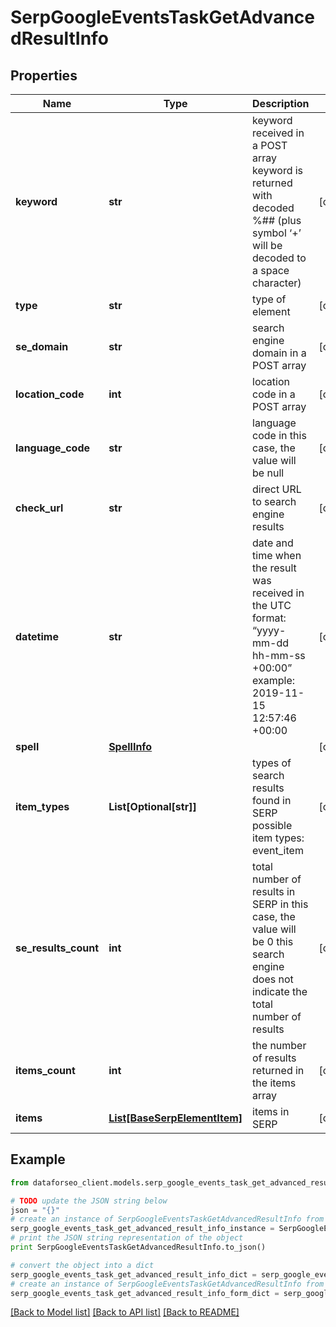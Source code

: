 # SerpGoogleEventsTaskGetAdvancedResultInfo


## Properties

Name | Type | Description | Notes
------------ | ------------- | ------------- | -------------
**keyword** | **str** | keyword received in a POST array keyword is returned with decoded %## (plus symbol ‘+’ will be decoded to a space character) | [optional] 
**type** | **str** | type of element | [optional] 
**se_domain** | **str** | search engine domain in a POST array | [optional] 
**location_code** | **int** | location code in a POST array | [optional] 
**language_code** | **str** | language code in this case, the value will be null | [optional] 
**check_url** | **str** | direct URL to search engine results | [optional] 
**datetime** | **str** | date and time when the result was received in the UTC format: “yyyy-mm-dd hh-mm-ss +00:00” example: 2019-11-15 12:57:46 +00:00 | [optional] 
**spell** | [**SpellInfo**](SpellInfo.md) |  | [optional] 
**item_types** | **List[Optional[str]]** | types of search results found in SERP possible item types: event_item | [optional] 
**se_results_count** | **int** | total number of results in SERP in this case, the value will be 0 this search engine does not indicate the total number of results | [optional] 
**items_count** | **int** | the number of results returned in the items array | [optional] 
**items** | [**List[BaseSerpElementItem]**](BaseSerpElementItem.md) | items in SERP | [optional] 

## Example

```python
from dataforseo_client.models.serp_google_events_task_get_advanced_result_info import SerpGoogleEventsTaskGetAdvancedResultInfo

# TODO update the JSON string below
json = "{}"
# create an instance of SerpGoogleEventsTaskGetAdvancedResultInfo from a JSON string
serp_google_events_task_get_advanced_result_info_instance = SerpGoogleEventsTaskGetAdvancedResultInfo.from_json(json)
# print the JSON string representation of the object
print SerpGoogleEventsTaskGetAdvancedResultInfo.to_json()

# convert the object into a dict
serp_google_events_task_get_advanced_result_info_dict = serp_google_events_task_get_advanced_result_info_instance.to_dict()
# create an instance of SerpGoogleEventsTaskGetAdvancedResultInfo from a dict
serp_google_events_task_get_advanced_result_info_form_dict = serp_google_events_task_get_advanced_result_info.from_dict(serp_google_events_task_get_advanced_result_info_dict)
```
[[Back to Model list]](../README.md#documentation-for-models) [[Back to API list]](../README.md#documentation-for-api-endpoints) [[Back to README]](../README.md)


